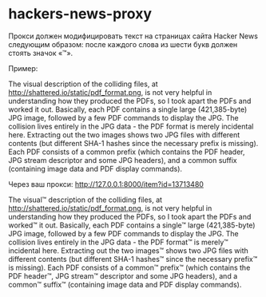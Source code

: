 # hackers-news-proxy

Прокси должен модифицировать текст на страницах сайта Hacker News следующим образом: после каждого слова из шести букв должен стоять значок «™».

Пример:

The visual description of the colliding files, at http://shattered.io/static/pdf_format.png, is not very helpful in understanding how they produced the PDFs, so I took apart the PDFs and worked it out. Basically, each PDF contains a single large (421,385-byte) JPG image, followed by a few PDF commands to display the JPG. The collision lives entirely in the JPG data - the PDF format is merely incidental here. Extracting out the two images shows two JPG files with different contents (but different SHA-1 hashes since the necessary prefix is missing). Each PDF consists of a common prefix (which contains the PDF header, JPG stream descriptor and some JPG headers), and a common suffix (containing image data and PDF display commands).

Через ваш прокси: http://127.0.0.1:8000/item?id=13713480

The visual™ description of the colliding files, at http://shattered.io/static/pdf_format.png, is not very helpful in understanding how they produced the PDFs, so I took apart the PDFs and worked™ it out. Basically, each PDF contains a single™ large (421,385-byte) JPG image, followed by a few PDF commands to display the JPG. The collision lives entirely in the JPG data - the PDF format™ is merely™ incidental here. Extracting out the two images™ shows two JPG files with different contents (but different SHA-1 hashes™ since the necessary prefix™ is missing). Each PDF consists of a common™ prefix™ (which contains the PDF header™, JPG stream™ descriptor and some JPG headers), and a common™ suffix™ (containing image data and PDF display commands).

